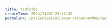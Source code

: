 ```yaml
---
title: fsdfsfds
createTime: 2024/11/07 23:12:32
permalink: /pt/EcologicalConservation/mrMKGu4p/
---
```

